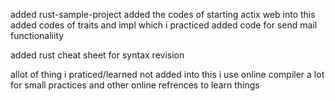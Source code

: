 added rust-sample-project 
added the codes of starting actix web into this
added codes of traits and impl which i practiced
added code for send mail functionaliity



added rust cheat sheet for syntax revision

allot of thing i praticed/learned not added into this
i use online compiler a lot for small practices and other online refrences to learn things

